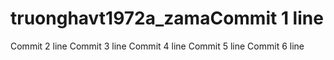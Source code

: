 # truonghavt1972a_zamaCommit 1 line
Commit 2 line
Commit 3 line
Commit 4 line
Commit 5 line
Commit 6 line
